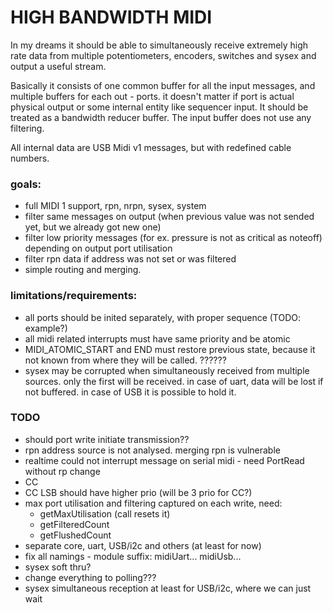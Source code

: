 # HIGH BANDWIDTH MIDI

In my dreams it should be able to simultaneously receive extremely high rate data from multiple potentiometers, encoders, switches and sysex and output a useful stream.

Basically it consists of one common buffer for all the input messages, and multiple buffers for each out - ports. it doesn't matter if port is actual physical output or some internal entity like sequencer input. It should be treated as a bandwidth reducer buffer. The input buffer does not use any filtering.

All internal data are USB Midi v1 messages, but with redefined cable numbers.

### goals:
 - full MIDI 1 support, rpn, nrpn, sysex, system
 - filter same messages on output (when previous value was not sended yet, but we already got new one)
 - filter low priority messages (for ex. pressure is not as critical as noteoff) depending on output port utilisation
 - filter rpn data if address was not set or was filtered
 - simple routing and merging. 

### limitations/requirements:
- all ports should be inited separately, with proper sequence (TODO: example?)
- all midi related interrupts must have same priority and be atomic
- MIDI_ATOMIC_START and END must restore previous state, because it not known from where they will be called. ??????
- sysex may be corrupted when simultaneously received from multiple sources. only the first will be received. in case of uart, data will be lost if not buffered. in case of USB it is possible to hold it.


### TODO
- should port write initiate transmission??
- rpn address source is not analysed. merging rpn is vulnerable
- realtime could not interrupt message on serial midi - need PortRead without rp change
- CC
- CC LSB should have higher prio (will be 3 prio for CC?)
- max port utilisation and filtering captured on each write, need:
    - getMaxUtilisation (call resets it)
    - getFilteredCount
    - getFlushedCount
- separate core, uart, USB/i2c and others (at least for now)
- fix all namings - module suffix: midiUart... midiUsb...
- sysex soft thru?
- change everything to polling???
- sysex simultaneous reception at least for USB/i2c, where we can just wait
